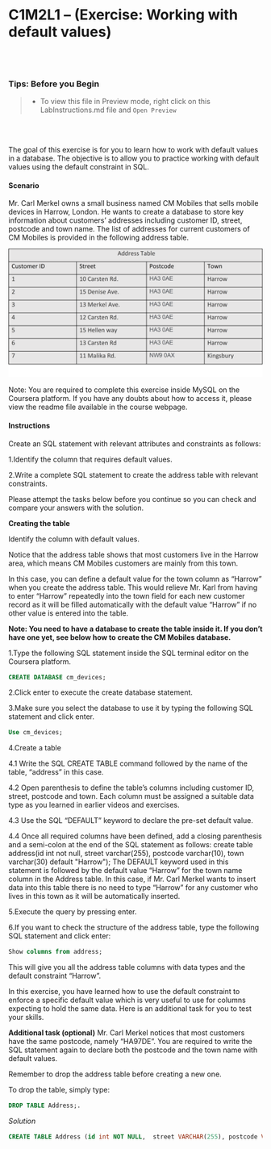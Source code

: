 # C1M2L1 – (Exercise: Working with default values)

<br><br>
 ### **Tips: Before you Begin**
> - To view this file in Preview mode, right click on this LabInstructions.md file and `Open Preview`

<br>
<br>

The goal of this exercise is for you to learn how to work with default values in a database. The objective is to allow you to practice working with default values using the default constraint in SQL. 

#### Scenario
Mr. Carl Merkel owns a small business named CM Mobiles that sells mobile devices in Harrow, London. He wants to create a database to store key information about customers’ addresses including customer ID, street, postcode and town name. The list of addresses for current customers of CM Mobiles is provided in the following address table. 

![Address table](03-Working_with_default_values.png)

Note: You are required to complete this exercise inside MySQL on the Coursera platform. If you have any doubts about how to access it, please view the readme file available in the course webpage.

#### Instructions
Create an SQL statement with relevant attributes and constraints as follows:

1.Identify the column that requires default values. 

2.Write a complete SQL statement to create the address table with relevant constraints. 

Please attempt the tasks below before you continue so you can check and compare your answers with the solution.

**Creating the table**

Identify the column with default values.

Notice that the address table shows that most customers live in the Harrow area, which means CM Mobiles customers are mainly from this town. 

In this case, you can define a default value for the town column as “Harrow” when you create the address table. This would relieve Mr. Karl from having to enter “Harrow” repeatedly into the town field for each new customer record as it will be filled automatically with the default value “Harrow” if no other value is entered into the table. 

**Note: You need to have a database to create the table inside it. If you don’t have one yet, see below how to create the CM Mobiles database.**

1.Type the following SQL statement inside the SQL terminal editor on the Coursera platform.

```SQL
CREATE DATABASE cm_devices; 

```

2.Click enter to execute the create database statement. 

3.Make sure you select the database to use it by typing the following SQL statement and click enter. 

```SQL
Use cm_devices; 

```
 
4.Create a table

4.1 Write the SQL CREATE TABLE command followed by the name of the table, “address” in this case. 

4.2 Open parenthesis to define the table’s columns including customer ID, street, postcode and town. Each column must be assigned a suitable data type as you learned in earlier videos and exercises. 

4.3 Use the SQL “DEFAULT” keyword to declare the pre-set default value. 

4.4 Once all required columns have been defined, add a closing parenthesis and a semi-colon at the end of the SQL statement as follows:
create table address(id int not null, street varchar(255), postcode varchar(10), town varchar(30) default "Harrow");
The DEFAULT keyword used in this statement is followed by the default value “Harrow” for the town name column in the Address table. In this case, if Mr. Carl Merkel wants to insert data into this table there is no need to type “Harrow” for any customer who lives in this town as it will be automatically inserted.

5.Execute the query by pressing enter.

6.If you want to check the structure of the address table, type the following SQL statement and click enter:

```SQL
Show columns from address; 

```

This will give you all the address table columns with data types and the default constraint “Harrow”.

In this exercise, you have learned how to use the default constraint to enforce a specific default value which is very useful to use for columns expecting to hold the same data.
Here is an additional task for you to test your skills. 

**Additional task (optional)**
Mr. Carl Merkel notices that most customers have the same postcode, namely “HA97DE”. 
You are required to write the SQL statement again to declare both the postcode and the town name with default values. 

Remember to drop the address table before creating a new one. 

To drop the table, simply type: 
```SQL
DROP TABLE Address;. 

```

*Solution*

```SQL
CREATE TABLE Address (id int NOT NULL,  street VARCHAR(255), postcode VARCHAR(10) DEFAULT "HA97DE", town VARCHAR(30) DEFAULT "Harrow");

```